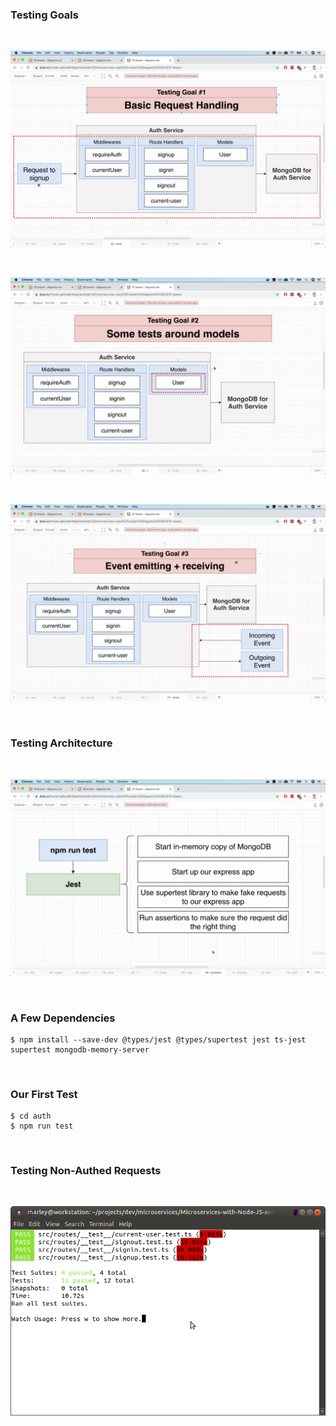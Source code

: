 ### Testing Goals

<br/>

![Application](/img/pic-10-01.png?raw=true)

<br/>

![Application](/img/pic-10-02.png?raw=true)

<br/>

![Application](/img/pic-10-03.png?raw=true)

<br/>

### Testing Architecture

<br/>

![Application](/img/pic-10-04.png?raw=true)

<br/>

### A Few Dependencies

    $ npm install --save-dev @types/jest @types/supertest jest ts-jest supertest mongodb-memory-server

<br/>

### Our First Test

    $ cd auth
    $ npm run test

<br/>

### Testing Non-Authed Requests

<br/>

![Application](/img/pic-10-05.png?raw=true)

<br/>